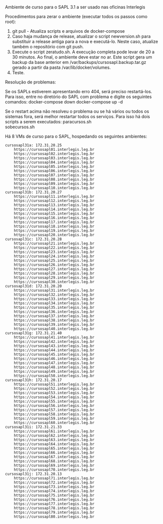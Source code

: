 Ambiente de curso para o SAPL 3.1 a ser usado nas oficinas Interlegis

Procedimentos para zerar o ambiente (executar todos os passos como root):

1. git pull - Atualiza scripts e arquivos de docker-compose
2. Caso haja mudança de release, atualizar o script newversion.sh para substituir a release antiga para a nova e executá-lo. Neste caso, atualize também o repositório com git push.
3. Execute o script zeratudo.sh. A execução completa pode levar de 20 a 30 minutos. Ao final, o ambiente deve estar no ar. Este script gera um backup da base anterior em /var/backups/cursosapl.backup.tar.gz gerado a partir da pasta /var/lib/docker/volumes. 
4. Teste.

Resolução de problemas:

Se os SAPLs estiverem apresentando erro 404, será preciso restartá-los. Para isso, entre no diretório do SAPL com problema e digite os seguintes comandos: 
    docker-compose down 
    docker-compose up -d 
    
Se o restart acima não resolveu o problema ou se há vários ou todos os sistemas fora, será melhor restartar todos os serviços. Para isso há dois scripts a serem executados: 
    paracursos.sh   
    sobecursos.sh   

Há 8 VMs de curso para o SAPL, hospedando os seguintes ambientes:

    cursosapl31a: 172.31.20.25
        https://cursosapl01.interlegis.leg.br
        https://cursosapl02.interlegis.leg.br
        https://cursosapl03.interlegis.leg.br
        https://cursosapl04.interlegis.leg.br
        https://cursosapl05.interlegis.leg.br
        https://cursosapl06.interlegis.leg.br
        https://cursosapl07.interlegis.leg.br
        https://cursosapl08.interlegis.leg.br
        https://cursosapl09.interlegis.leg.br
        https://cursosapl10.interlegis.leg.br        
    cursosapl31b: 172.31.20.27
        https://cursosapl11.interlegis.leg.br
        https://cursosapl12.interlegis.leg.br
        https://cursosapl13.interlegis.leg.br
        https://cursosapl14.interlegis.leg.br
        https://cursosapl15.interlegis.leg.br
        https://cursosapl16.interlegis.leg.br
        https://cursosapl17.interlegis.leg.br
        https://cursosapl18.interlegis.leg.br
        https://cursosapl19.interlegis.leg.br
        https://cursosapl20.interlegis.leg.br
    cursosapl31c: 172.31.20.28
        https://cursosapl21.interlegis.leg.br
        https://cursosapl22.interlegis.leg.br
        https://cursosapl23.interlegis.leg.br
        https://cursosapl24.interlegis.leg.br
        https://cursosapl25.interlegis.leg.br
        https://cursosapl26.interlegis.leg.br
        https://cursosapl27.interlegis.leg.br
        https://cursosapl28.interlegis.leg.br
        https://cursosapl29.interlegis.leg.br
        https://cursosapl30.interlegis.leg.br
    cursosapl31d: 172.31.20.20
        https://cursosapl31.interlegis.leg.br
        https://cursosapl32.interlegis.leg.br
        https://cursosapl33.interlegis.leg.br
        https://cursosapl34.interlegis.leg.br
        https://cursosapl35.interlegis.leg.br
        https://cursosapl36.interlegis.leg.br
        https://cursosapl37.interlegis.leg.br
        https://cursosapl38.interlegis.leg.br
        https://cursosapl39.interlegis.leg.br
        https://cursosapl40.interlegis.leg.br
    cursosapl31g: 172.31.21.40
        https://cursosapl41.interlegis.leg.br
        https://cursosapl42.interlegis.leg.br
        https://cursosapl43.interlegis.leg.br
        https://cursosapl44.interlegis.leg.br
        https://cursosapl45.interlegis.leg.br
        https://cursosapl46.interlegis.leg.br
        https://cursosapl47.interlegis.leg.br
        https://cursosapl48.interlegis.leg.br
        https://cursosapl49.interlegis.leg.br
        https://cursosapl50.interlegis.leg.br
    cursosapl31h: 172.31.20.17
        https://cursosapl51.interlegis.leg.br
        https://cursosapl52.interlegis.leg.br
        https://cursosapl53.interlegis.leg.br
        https://cursosapl54.interlegis.leg.br
        https://cursosapl55.interlegis.leg.br
        https://cursosapl56.interlegis.leg.br
        https://cursosapl57.interlegis.leg.br
        https://cursosapl58.interlegis.leg.br
        https://cursosapl59.interlegis.leg.br
        https://cursosapl60.interlegis.leg.br
    cursosapl31i: 172.31.21.33
        https://cursosapl61.interlegis.leg.br
        https://cursosapl62.interlegis.leg.br
        https://cursosapl63.interlegis.leg.br
        https://cursosapl64.interlegis.leg.br
        https://cursosapl65.interlegis.leg.br
        https://cursosapl66.interlegis.leg.br
        https://cursosapl67.interlegis.leg.br
        https://cursosapl68.interlegis.leg.br
        https://cursosapl69.interlegis.leg.br
        https://cursosapl70.interlegis.leg.br
    cursosapl31j: 172.31.20.13
        https://cursosapl71.interlegis.leg.br
        https://cursosapl72.interlegis.leg.br
        https://cursosapl73.interlegis.leg.br
        https://cursosapl74.interlegis.leg.br
        https://cursosapl75.interlegis.leg.br
        https://cursosapl76.interlegis.leg.br
        https://cursosapl77.interlegis.leg.br
        https://cursosapl78.interlegis.leg.br
        https://cursosapl79.interlegis.leg.br
        https://cursosapl80.interlegis.leg.br
